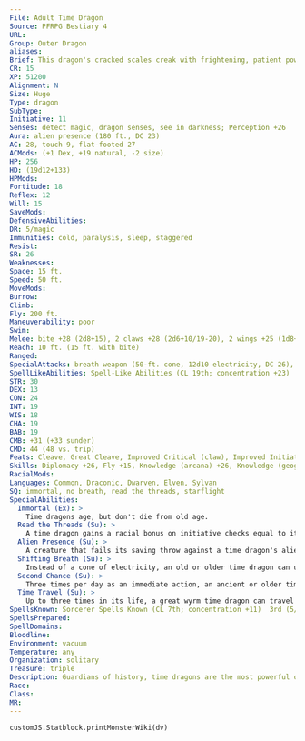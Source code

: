 ```yaml
---
File: Adult Time Dragon
Source: PFRPG Bestiary 4
URL: 
Group: Outer Dragon
aliases: 
Brief: This dragon's cracked scales creak with frightening, patient power. Some of its horns are ancient and brittle, others new and pristine.
CR: 15
XP: 51200
Alignment: N
Size: Huge
Type: dragon
SubType: 
Initiative: 11
Senses: detect magic, dragon senses, see in darkness; Perception +26
Aura: alien presence (180 ft., DC 23)
AC: 28, touch 9, flat-footed 27
ACMods: (+1 Dex, +19 natural, -2 size)
HP: 256
HD: (19d12+133)
HPMods: 
Fortitude: 18
Reflex: 12
Will: 15
SaveMods: 
DefensiveAbilities: 
DR: 5/magic
Immunities: cold, paralysis, sleep, staggered
Resist: 
SR: 26
Weaknesses: 
Space: 15 ft.
Speed: 50 ft.
MoveMods: 
Burrow: 
Climb: 
Fly: 200 ft.
Maneuverability: poor
Swim: 
Melee: bite +28 (2d8+15), 2 claws +28 (2d6+10/19-20), 2 wings +25 (1d8+5), tail slap +25 (2d6+15)
Reach: 10 ft. (15 ft. with bite)
Ranged: 
SpecialAttacks: breath weapon (50-ft. cone, 12d10 electricity, DC 26), crush
SpellLikeAbilities: Spell-Like Abilities (CL 19th; concentration +23)  Constant-detect magic  At Will-clairaudience/clairvoyance, share memoryUM
STR: 30
DEX: 13
CON: 24
INT: 19
WIS: 18
CHA: 19
BAB: 19
CMB: +31 (+33 sunder)
CMD: 44 (48 vs. trip)
Feats: Cleave, Great Cleave, Improved Critical (claw), Improved Initiative, Multiattack, Power Attack, Skill Focus (Knowledge [history]), Step Up, Weapon Focus (bite), Weapon Focus (claw)
Skills: Diplomacy +26, Fly +15, Knowledge (arcana) +26, Knowledge (geography) +26, Knowledge (planes) +26, Knowledge (religion) +26, Knowledge (history) +32, Perception +26, Sense Motive +26, Spellcraft +26
RacialMods: 
Languages: Common, Draconic, Dwarven, Elven, Sylvan
SQ: immortal, no breath, read the threads, starflight
SpecialAbilities:
  Immortal (Ex): >
    Time dragons age, but don't die from old age.
  Read the Threads (Su): >
    A time dragon gains a racial bonus on initiative checks equal to its age category. In addition, a time dragon is immune to the staggered condition.
  Alien Presence (Su): >
    A creature that fails its saving throw against a time dragon's alien presence is staggered for 5d6 rounds (or stunned if it has 4 Hit Dice or fewer).
  Shifting Breath (Su): >
    Instead of a cone of electricity, an old or older time dragon can use its breath weapon to displace creatures in time. Each creature in the cone must succeed at a Will save or be shifted forward in time a number of rounds equal to 1/2 the dragon's age category (DC equal to breath weapon). For an affected creature, it's as if no time passed. Creatures that succeed at their saves are staggered for 1 round.
  Second Chance (Su): >
    Three times per day as an immediate action, an ancient or older time dragon can force a creature (including itself) to reroll any d20 roll. The target must use the result of the second roll.
  Time Travel (Su): >
    Up to three times in its life, a great wyrm time dragon can travel to any point in time, taking with it a number of willing creatures equal to its Charisma modifier.
SpellsKnown: Sorcerer Spells Known (CL 7th; concentration +11)  3rd (5/day)-dispel magic, slow (DC 17)  2nd (7/day)-arcane lock, blur, detect thoughts (DC 16)  1st (7/day)-erase, feather fall, identify, mage armor, magic missile  0 (at will)-light, mage hand, message, read magic, 3 more
SpellsPrepared: 
SpellDomains: 
Bloodline: 
Environment: vacuum
Temperature: any
Organization: solitary
Treasure: triple
Description: Guardians of history, time dragons are the most powerful of the outer dragons. Watchers and waiters, time dragons guard the universe against those that would interfere with the natural temporal order.
Race: 
Class: 
MR: 
---
```

```dataviewjs
customJS.Statblock.printMonsterWiki(dv)
```
